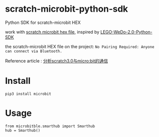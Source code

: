 # scratch-microbit-python-sdk
Python SDK for scratch-microbit HEX

work with [scratch microbit hex file](https://scratch.mit.edu/microbit), inspired by [LEGO-WeDo-2.0-Python-SDK](https://github.com/jannopet/LEGO-WeDo-2.0-Python-SDK)

the scratch-microbit HEX file on the project: `No Pairing Required: Anyone can connect via Bluetooth.`

Reference article : [分析scratch3.0与micro:bit的通信](https://blog.just4fun.site/scratch3-microbit-analysis.html)


# Install
`pip3 install microbit`

# Usage
```
from microbitble.smarthub import Smarthub
hub = Smarthub()
```
